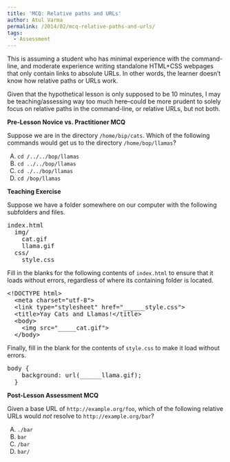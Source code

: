 ```yaml
---
title: 'MCQ: Relative paths and URLs'
author: Atul Varma
permalink: /2014/02/mcq-relative-paths-and-urls/
tags:
  - Assessment
---
```

This is assuming a student who has minimal experience with the command-line, and moderate experience writing standalone HTML+CSS webpages that only contain links to absolute URLs. In other words, the learner doesn&#8217;t know how relative paths or URLs work.

Given that the hypothetical lesson is only supposed to be 10 minutes, I may be teaching/assessing way too much here&#8211;could be more prudent to solely focus on relative paths in the command-line, or relative URLs, but not both.

**Pre-Lesson Novice vs. Practitioner MCQ**

Suppose we are in the directory `/home/bip/cats`. Which of the following commands would get us to the directory `/home/bop/llamas`?

<ol style="list-style-type: upper-alpha">
  <li>
    <code>cd /../../bop/llamas</code>
  </li>
  <li>
    <code>cd ../../bop/llamas</code>
  </li>
  <li>
    <code>cd ./../bop/llamas</code>
  </li>
  <li>
    <code>cd /bop/llamas</code>
  </li>
</ol>

**Teaching Exercise**

Suppose we have a folder somewhere on our computer with the following subfolders and files.

<pre>index.html
  img/
    cat.gif
    llama.gif
  css/
    style.css</pre>

Fill in the blanks for the following contents of `index.html` to ensure that it loads without errors, regardless of where its containing folder is located.

<pre>&lt;!DOCTYPE html&gt;
  &lt;meta charset="utf-8"&gt;
  &lt;link type="stylesheet" href="______style.css"&gt;
  &lt;title&gt;Yay Cats and Llamas!&lt;/title&gt;
  &lt;body&gt;
    &lt;img src="_____cat.gif"&gt;
  &lt;/body&gt;</pre>

Finally, fill in the blank for the contents of `style.css` to make it load without errors.

<pre>body {
    background: url(______llama.gif);
  }</pre>

**Post-Lesson Assessment MCQ**

Given a base URL of `http://example.org/foo`, which of the following relative URLs would *not* resolve to `http://example.org/bar`?

<ol style="list-style-type: upper-alpha">
  <li>
    <code>./bar</code>
  </li>
  <li>
    <code>bar</code>
  </li>
  <li>
    <code>/bar</code>
  </li>
  <li>
    <code>bar/</code>
  </li>
</ol>
